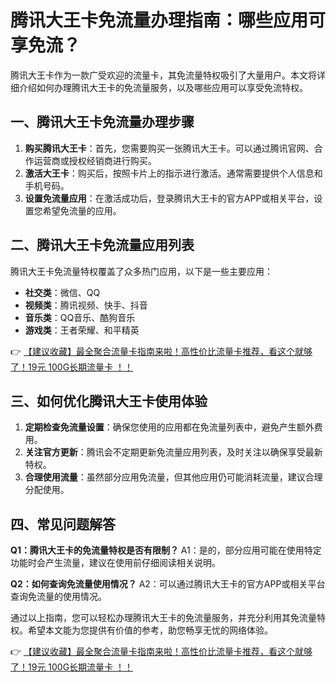 # 腾讯大王卡免流量办理指南：哪些应用可享免流？

腾讯大王卡作为一款广受欢迎的流量卡，其免流量特权吸引了大量用户。本文将详细介绍如何办理腾讯大王卡的免流量服务，以及哪些应用可以享受免流特权。

## 一、腾讯大王卡免流量办理步骤

1. **购买腾讯大王卡**：首先，您需要购买一张腾讯大王卡。可以通过腾讯官网、合作运营商或授权经销商进行购买。
2. **激活大王卡**：购买后，按照卡片上的指示进行激活。通常需要提供个人信息和手机号码。
3. **设置免流量应用**：在激活成功后，登录腾讯大王卡的官方APP或相关平台，设置您希望免流量的应用。

## 二、腾讯大王卡免流量应用列表

腾讯大王卡免流量特权覆盖了众多热门应用，以下是一些主要应用：

- **社交类**：微信、QQ
- **视频类**：腾讯视频、快手、抖音
- **音乐类**：QQ音乐、酷狗音乐
- **游戏类**：王者荣耀、和平精英

👉 [【建议收藏】最全聚合流量卡指南来啦！高性价比流量卡推荐，看这个就够了！19元 100G长期流量卡 ！！](https://bit.ly/Liuliangka)

## 三、如何优化腾讯大王卡使用体验

1. **定期检查免流量设置**：确保您使用的应用都在免流量列表中，避免产生额外费用。
2. **关注官方更新**：腾讯会不定期更新免流量应用列表，及时关注以确保享受最新特权。
3. **合理使用流量**：虽然部分应用免流量，但其他应用仍可能消耗流量，建议合理分配使用。

## 四、常见问题解答

**Q1：腾讯大王卡的免流量特权是否有限制？**
A1：是的，部分应用可能在使用特定功能时会产生流量，建议在使用前仔细阅读相关说明。

**Q2：如何查询免流量使用情况？**
A2：可以通过腾讯大王卡的官方APP或相关平台查询免流量的使用情况。

通过以上指南，您可以轻松办理腾讯大王卡的免流量服务，并充分利用其免流量特权。希望本文能为您提供有价值的参考，助您畅享无忧的网络体验。

👉 [【建议收藏】最全聚合流量卡指南来啦！高性价比流量卡推荐，看这个就够了！19元 100G长期流量卡 ！！](https://bit.ly/Liuliangka)